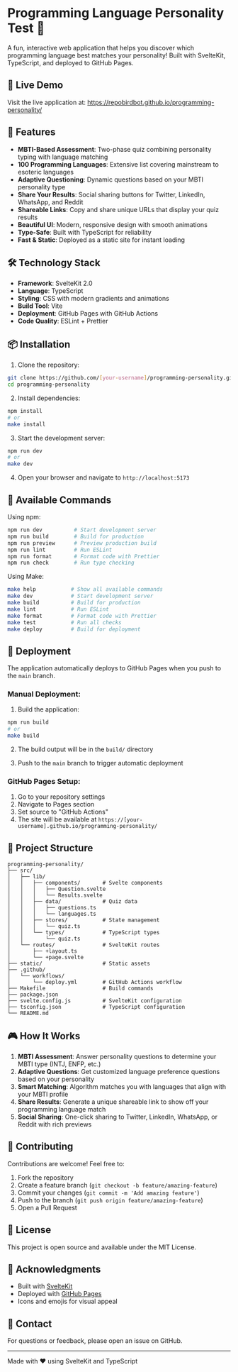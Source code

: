# Programming Language Personality Test 🚀

A fun, interactive web application that helps you discover which programming language best matches your personality! Built with SvelteKit, TypeScript, and deployed to GitHub Pages.

## 🎯 Live Demo

Visit the live application at: https://repobirdbot.github.io/programming-personality/

## 🌟 Features

- **MBTI-Based Assessment**: Two-phase quiz combining personality typing with language matching
- **100 Programming Languages**: Extensive list covering mainstream to esoteric languages
- **Adaptive Questioning**: Dynamic questions based on your MBTI personality type
- **Share Your Results**: Social sharing buttons for Twitter, LinkedIn, WhatsApp, and Reddit
- **Shareable Links**: Copy and share unique URLs that display your quiz results
- **Beautiful UI**: Modern, responsive design with smooth animations
- **Type-Safe**: Built with TypeScript for reliability
- **Fast & Static**: Deployed as a static site for instant loading

## 🛠️ Technology Stack

- **Framework**: SvelteKit 2.0
- **Language**: TypeScript
- **Styling**: CSS with modern gradients and animations
- **Build Tool**: Vite
- **Deployment**: GitHub Pages with GitHub Actions
- **Code Quality**: ESLint + Prettier

## 📦 Installation

1. Clone the repository:

```bash
git clone https://github.com/[your-username]/programming-personality.git
cd programming-personality
```

2. Install dependencies:

```bash
npm install
# or
make install
```

3. Start the development server:

```bash
npm run dev
# or
make dev
```

4. Open your browser and navigate to `http://localhost:5173`

## 🔧 Available Commands

Using npm:

```bash
npm run dev          # Start development server
npm run build        # Build for production
npm run preview      # Preview production build
npm run lint         # Run ESLint
npm run format       # Format code with Prettier
npm run check        # Run type checking
```

Using Make:

```bash
make help           # Show all available commands
make dev            # Start development server
make build          # Build for production
make lint           # Run ESLint
make format         # Format code with Prettier
make test           # Run all checks
make deploy         # Build for deployment
```

## 🚀 Deployment

The application automatically deploys to GitHub Pages when you push to the `main` branch.

### Manual Deployment:

1. Build the application:

```bash
npm run build
# or
make build
```

2. The build output will be in the `build/` directory

3. Push to the `main` branch to trigger automatic deployment

### GitHub Pages Setup:

1. Go to your repository settings
2. Navigate to Pages section
3. Set source to "GitHub Actions"
4. The site will be available at `https://[your-username].github.io/programming-personality/`

## 📂 Project Structure

```
programming-personality/
├── src/
│   ├── lib/
│   │   ├── components/       # Svelte components
│   │   │   ├── Question.svelte
│   │   │   └── Results.svelte
│   │   ├── data/             # Quiz data
│   │   │   ├── questions.ts
│   │   │   └── languages.ts
│   │   ├── stores/           # State management
│   │   │   └── quiz.ts
│   │   └── types/            # TypeScript types
│   │       └── quiz.ts
│   └── routes/               # SvelteKit routes
│       ├── +layout.ts
│       └── +page.svelte
├── static/                   # Static assets
├── .github/
│   └── workflows/
│       └── deploy.yml        # GitHub Actions workflow
├── Makefile                  # Build commands
├── package.json
├── svelte.config.js          # SvelteKit configuration
├── tsconfig.json             # TypeScript configuration
└── README.md
```

## 🎮 How It Works

1. **MBTI Assessment**: Answer personality questions to determine your MBTI type (INTJ, ENFP, etc.)
2. **Adaptive Questions**: Get customized language preference questions based on your personality
3. **Smart Matching**: Algorithm matches you with languages that align with your MBTI profile
4. **Share Results**: Generate a unique shareable link to show off your programming language match
5. **Social Sharing**: One-click sharing to Twitter, LinkedIn, WhatsApp, or Reddit with rich previews

## 🤝 Contributing

Contributions are welcome! Feel free to:

1. Fork the repository
2. Create a feature branch (`git checkout -b feature/amazing-feature`)
3. Commit your changes (`git commit -m 'Add amazing feature'`)
4. Push to the branch (`git push origin feature/amazing-feature`)
5. Open a Pull Request

## 📝 License

This project is open source and available under the MIT License.

## 🙏 Acknowledgments

- Built with [SvelteKit](https://kit.svelte.dev/)
- Deployed with [GitHub Pages](https://pages.github.com/)
- Icons and emojis for visual appeal

## 📮 Contact

For questions or feedback, please open an issue on GitHub.

---

Made with ❤️ using SvelteKit and TypeScript
